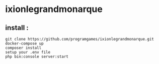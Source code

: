 # ixionlegrandmonarque

## install :
```
git clone https://github.com/programgames/ixionlegrandmonarque.git
docker-compose up
composer install
setup your .env file
php bin:console server:start
```
